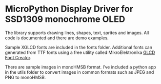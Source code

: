 # MicroPython Display Driver for SSD1309 monochrome OLED
The library supports drawing lines, shapes, text, sprites and images.  All code is documented and there are demo examples.

Sample XGLCD fonts are included in the fonts folder.  Additional fonts can generated from TTF fonts using a free utility called MikroElektronika [GLCD Font Creator](https://www.mikroe.com/glcd-font-creator).

There are sample images in monoHMSB format.  I’ve included a python app in the utils folder to convert images in common formats such as JPEG and PNG to monoHMSB.
